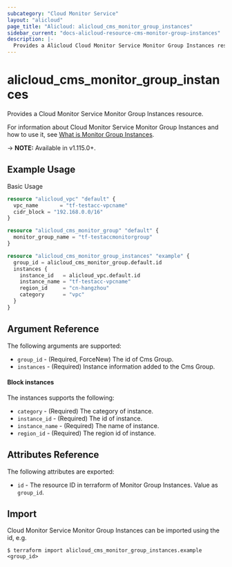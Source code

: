 ```yaml
---
subcategory: "Cloud Monitor Service"
layout: "alicloud"
page_title: "Alicloud: alicloud_cms_monitor_group_instances"
sidebar_current: "docs-alicloud-resource-cms-monitor-group-instances"
description: |-
  Provides a Alicloud Cloud Monitor Service Monitor Group Instances resource.
---
```


# alicloud\_cms\_monitor\_group\_instances

Provides a Cloud Monitor Service Monitor Group Instances resource.

For information about Cloud Monitor Service Monitor Group Instances and how to use it, see [What is Monitor Group Instances](https://www.alibabacloud.com/help/en/doc-detail/115031.htm).

-> **NOTE:** Available in v1.115.0+.

## Example Usage

Basic Usage

```terraform
resource "alicloud_vpc" "default" {
  vpc_name       = "tf-testacc-vpcname"
  cidr_block = "192.168.0.0/16"
}

resource "alicloud_cms_monitor_group" "default" {
  monitor_group_name = "tf-testaccmonitorgroup"
}

resource "alicloud_cms_monitor_group_instances" "example" {
  group_id = alicloud_cms_monitor_group.default.id
  instances {
    instance_id   = alicloud_vpc.default.id
    instance_name = "tf-testacc-vpcname"
    region_id     = "cn-hangzhou"
    category      = "vpc"
  }
}
```

## Argument Reference

The following arguments are supported:

* `group_id` - (Required, ForceNew) The id of Cms Group.
* `instances` - (Required) Instance information added to the Cms Group.

#### Block instances

The instances supports the following: 

* `category` - (Required) The category of instance.
* `instance_id` - (Required) The id of instance.
* `instance_name` - (Required) The name of instance.
* `region_id` - (Required) The region id of instance.

## Attributes Reference

The following attributes are exported:

* `id` - The resource ID in terraform of Monitor Group Instances. Value as `group_id`.

## Import

Cloud Monitor Service Monitor Group Instances can be imported using the id, e.g.

```
$ terraform import alicloud_cms_monitor_group_instances.example <group_id>
```